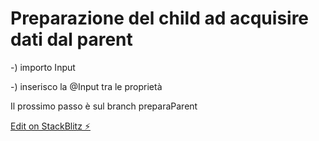 # Preparazione del child ad acquisire dati dal parent

-) importo Input

-) inserisco la @Input tra le proprietà

Il prossimo passo è sul branch preparaParent

[Edit on StackBlitz ⚡️](https://stackblitz.com/edit/angular-sswcreachild)

